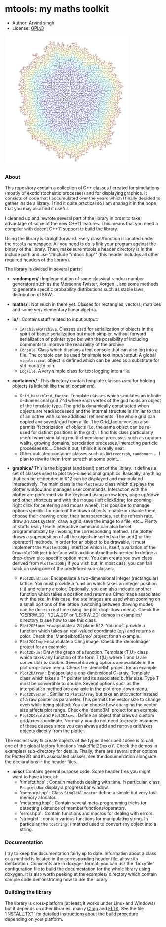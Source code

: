 # mtools: my maths toolkit

- Author:   [Arvind singh](mailto:arvind.singh@normalesup.org)
- License:  [GPLv3](http://www.gnu.org/licenses/gpl-3.0.html)

!['Tree' Eden Model](./treeEdenModel.png)

### About

This repository contain a collection of C++ classes I created for simulations (mostly of exotic stochastic processes) and for displaying graphics. It consists of code that I accumulated over the years which I finally decided to gather inside a library. I find it quite practical so I am sharing it in the hope that you may also find it useful.

I cleaned up and rewrote several part of the library in order to take advantage of some of the new C++11 features. This means that you need a compiler with decent C++11 support to build the library.  

Using the library is straightforward. Every class/function is located under the `mtools` namespace. All you need to do is link your program against the binary of the library. Then, make sure mtools's header directory is in the include path and use '#include "mtools.hpp"' (this header includes all other required headers of the library).

The library is divided in several parts:

  - **randomgen/** : Implementation of some classical random number generators such as the Mersenne Twister, Xorgen... and some methods to generate specific probability distributions such as stable laws,  distribution of SRW...

  - **maths/** : Not much in there yet. Classes for rectangles, vectors, matrices and some very elementary linear algebra.

  - **io/** : Contains stuff related to input/output:
    - `IArchive`/`OArchive`. Classes used for serialization of objects in the spirit of boost::serialization but much simpler, without forward serialization of pointer type but with the possibility of including comments to improve the readability of the archive.
    - `Console`. Class which displays a text console that can also log into a file. The console can be used for simple text input/output. A global `mtools::cout` object is defined which can be used as a substitute for std::cout/std::cin.
    - `LogFile`. A very simple class for text logging into a file.

  - **containers/** : This directory contain template classes used for holding objects (a little bit like the stl containers).
    - `Grid_basic`/`Grid_factor`. Template classes which simulates an infinite d-dimensional grid Z^d where each vertex of the grid holds an object of the template type. The grid is dynamically constructed when objects are read/accessed and the internal structure is similar to that of an octree with some additional refinements. The whole grid can copied and saved/read from a file. The Grid_factor version also permits 'factorization' of objects (i.e. the same object can be re-used for distinct positions in the grid). I find this class particularly useful when simulating multi-dimensional processes such as random walks, growing domains, percolation processes, interacting particle processes etc... Check it out, I think it is really neat.
    - Other outdated container classes such as `RWtreegraph`, `randomurn` ...  I plan to rewrite them from scratch at some point...

  - **graphics/** This is the biggest (and best!) part of the library. It defines a set of classes used to plot two-dimensional graphics. Basically, anything that can be embedded in R^2 can be displayed and manipulated interactively. The main class is the `Plotter2D` class which displays the plotter window and manages user commands. Interaction with the plotter are performed via the keyboard using arrow keys, page up/down and other shortcuts and with the mouse (left click&drag for zooming, right click for centering and mouse wheel). It is possible to manage options specific for each of the drawn objects, enable or disable them, choose their drawing order, their transparencies, set the refresh rate, draw an axes system, draw a grid, save the image to a file, etc... Plenty of stuffs really ! Each interactive command can also be set programmatically by invoking the corresponding method. The plotter draws a superposition of all the objects inserted via the add() or the operator[] methods. In order for an object to be drawable, it must implement the `Plotter2DObj` interface which is, itself, a variation of the `Drawable2DObject` interface with additional methods needed to define a drop-down plot-specific option menu. You can create you own class derived from  `Plotter2DObj` if you wish but, in most case, you can fall back on using one of the predefined sub-classes:
    - `Plot2DLattice`: Encapsulate a two-dimensional integer (rectangular) lattice. You must provide a function which takes an integer position (i,j) and returns a color. Optionally, you can also indicate another function which takes a position and returns a CImg image associated with the site. In this case, the site images are used when zooming on a small portions of the lattice (switching between drawing modes can be done in real time using the plot drop-down menu). Check the 'OERRW_2D', 'IDLA_2D' or 'LERRW_2D' demos in examples/ directory to see how to use this class.
    - `Plot2DPlane`: Encapsulate a 2D plane R^2. You must provide a function which takes an real-valued coordinate (x,y) and returns a color. Check the 'MandelbrotDemo' project for an example.
    - `Plot2DCImg`: Encapsulate a CImg image. Check the 'demoImage' project for an example.
    - `Plot2DFun` : Draw the graph of a function. Template<T,U> class which takes any function of the form T f(U) where T and U are convertible to double. Several drawing options are available in the plot drop-down menu. Check the 'demoBM' project for an example.
    - `Plot2DArray` : Encapsulate a one-dimensional C-array. Template<T> class which takes a T* pointer and its associated buffer size. Type T must be convertible to double. Several options such as the interpolation method are available in the plot drop-down menu.
    - `Plot2DVector` : Similar to `Plot2DArray` but take an std::vector<T> instead of a raw pointer as parameter. This permits the vector size to change even while being plotted. You can choose how changing the vector size affects plot range. Check the 'demoBM' project for an example.
    - `Plot2DGrid` and `Plot2DAxes` : Define an object that draws a custom grid/axes coordinate. Normally, you do not need to create instances of these classes since you can always add and remove grid/axes objects directly from the plotter.

  The easiest way to create objects of the types described above is to call one of the global factory functions 'makePlot2Dxxx()'. Check the demos in examples/ sub-directory for details. Finally, there are several other options for Plotter2D and its associated classes, see the documentation alongside the declarations in the header files...  
  
  - **misc/** Contains general purpose code. Some header files you might want to have a look at:
    - 'timefct.hpp' : Contain methods dealing with time. In particular, class `ProgressBar` display a progress bar window.
    - 'memory.hpp' : Class `SingleAllocator` define a simple but very fast memory allocator.
    - 'metaprog.hpp' : Contain several meta-programming tricks for detecting existence of member functions/operators.
    - 'error.hpp' : Contain functions and macros for dealing with errors.
    - 'stringfct' : contain various functions for manipulating string. In particular, the `toString()` method used to convert any object into a string.


### Documentation
I try to keep the documentation fairly up to date. Information about a class or a method is located in the corresponding header file, above its declaration. Comments are in doxygen format: you can use the 'Doxyfile' configuration file to build the documentation for the whole library using doxygen. It is also worth peeking at the examples/ directory which contain sample code demonstrating how to use the library.


### Building the library
The library is cross-platform (at least, it works under Linux and Windows) but it depends on other libraries, mainly [CImg](http://cimg.eu/) and [FLTK](http://www.fltk.org). See the file '[INSTALL.TXT](https://github.com/vindar/mtools/blob/master/INSTALL.TXT)' for detailed instructions about the build procedure depending on your platform.

